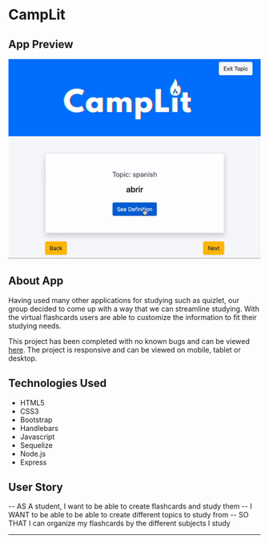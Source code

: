 # CampLit


## App Preview 


![CampLit Preview](./public/assets/preview.gif)


## About App

Having used many other applications for studying such as quizlet, our group decided to come up with a way that we can streamline studying. With the virtual flashcards users are able to customize the information to fit their studying needs.

This project has been completed with no known bugs and can be viewed [here](https://camplit.herokuapp.com/). The project is responsive and can be viewed on mobile, tablet or desktop.



## Technologies Used 

- HTML5
- CSS3 
- Bootstrap
- Handlebars
- Javascript
- Sequelize
- Node.js
- Express



## User Story

-- AS A student, I want to be able to create flashcards and study them
-- I WANT to be able to be able to create different topics to study from
-- SO THAT I can organize my flashcards by the different subjects I study


---
